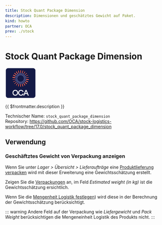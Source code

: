 ```yaml
---
title: Stock Quant Package Dimension
description: Dimensionen und geschätztes Gewicht auf Paket.
kind: howto
partner: OCA
prev: ./stock
---
```


# Stock Quant Package Dimension

![icon_oca_app](attachments/icon_oca_app.png)

{{ $frontmatter.description }}

Technischer Name: `stock_quant_package_dimension`\
Repository: <https://github.com/OCA/stock-logistics-workflow/tree/17.0/stock_quant_package_dimension>

## Verwendung

### Geschäftztes Gewicht von Verpackung anzeigen

Wenn Sie unter _Lager > Übersicht > Lieferaufträge_ eine [Produktlieferung verpacken](Stock%20Packaging.md#Produktlieferung%20verpacken) wird mit dieser Erweiterung eine Gewichtsschätzung erstellt.

Zeigen Sie die [Verpackungen](Stock%20Packaging.md#Verpackungen%20anzeigen) an, im Feld _Estimated weight (in kg)_ ist die Gewichtsschätzung ersichtlich.

Wenn Sie die [Mengenheit Logistik festlegen](Product%20Logistics%20UoM.md#Mengenheit%20Logistik%20festlegen)) wird diese in der Berechnung der Gewichtsschätzung berücksichtigt.

::: warning
Andere Feld auf der Verpackung wie _Liefergewicht_ und _Pack Weight_ berücksichtigen die Mengeneinheit Logistik des Produkts nicht.
:::
